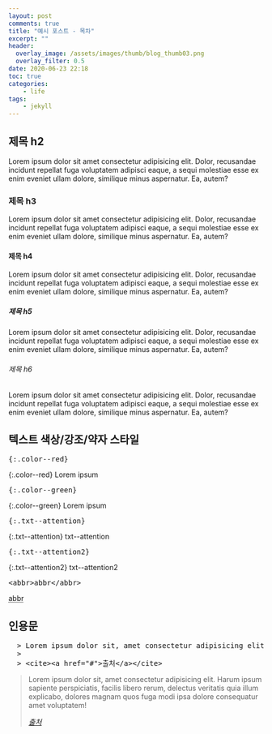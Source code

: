 ```yaml
---
layout: post
comments: true
title: "예시 포스트 - 목차"
excerpt: ""
header:
  overlay_image: /assets/images/thumb/blog_thumb03.png
  overlay_filter: 0.5
date: 2020-06-23 22:18
toc: true
categories:
    - life
tags:
    - jekyll
---
```

## 제목 h2

Lorem ipsum dolor sit amet consectetur adipisicing elit. Dolor, recusandae incidunt repellat fuga voluptatem adipisci eaque, a sequi molestiae esse ex enim eveniet ullam dolore, similique minus aspernatur. Ea, autem?

### 제목 h3

Lorem ipsum dolor sit amet consectetur adipisicing elit. Dolor, recusandae incidunt repellat fuga voluptatem adipisci eaque, a sequi molestiae esse ex enim eveniet ullam dolore, similique minus aspernatur. Ea, autem?

#### 제목 h4

Lorem ipsum dolor sit amet consectetur adipisicing elit. Dolor, recusandae incidunt repellat fuga voluptatem adipisci eaque, a sequi molestiae esse ex enim eveniet ullam dolore, similique minus aspernatur. Ea, autem?

##### 제목 h5

Lorem ipsum dolor sit amet consectetur adipisicing elit. Dolor, recusandae incidunt repellat fuga voluptatem adipisci eaque, a sequi molestiae esse ex enim eveniet ullam dolore, similique minus aspernatur. Ea, autem?

###### 제목 h6

Lorem ipsum dolor sit amet consectetur adipisicing elit. Dolor, recusandae incidunt repellat fuga voluptatem adipisci eaque, a sequi molestiae esse ex enim eveniet ullam dolore, similique minus aspernatur. Ea, autem?

## 텍스트 색상/강조/약자 스타일

<pre class="pre--example">{:.color--red}</pre>

{:.color--red}
Lorem ipsum

<pre class="pre--example">{:.color--green}</pre>

{:.color--green}
Lorem ipsum

<pre class="pre--example">{:.txt--attention}</pre>

{:.txt--attention}
txt--attention

<pre class="pre--example">{:.txt--attention2}</pre>

{:.txt--attention2}
txt--attention2

<pre class="pre--example">&lt;abbr&gt;abbr&lt;/abbr&gt;</pre>

<abbr title="abbreviation" aria-describedby="tooltip-of-this-title">abbr</abbr>

## 인용문

<pre class="pre--example">
  > Lorem ipsum dolor sit, amet consectetur adipisicing elit. Harum ipsum sapiente perspiciatis, facilis libero rerum, delectus veritatis quia illum explicabo, dolores magnam quos fuga modi ipsa dolore consequatur amet voluptatem!
  >
  > &lt;cite&gt;&lt;a href="#"&gt;출처&lt;/a&gt;&lt;/cite&gt;
</pre>

> Lorem ipsum dolor sit, amet consectetur adipisicing elit. Harum ipsum sapiente perspiciatis, facilis libero rerum, delectus veritatis quia illum explicabo, dolores magnam quos fuga modi ipsa dolore consequatur amet voluptatem!
>
> <cite><a href="#">출처</a></cite>